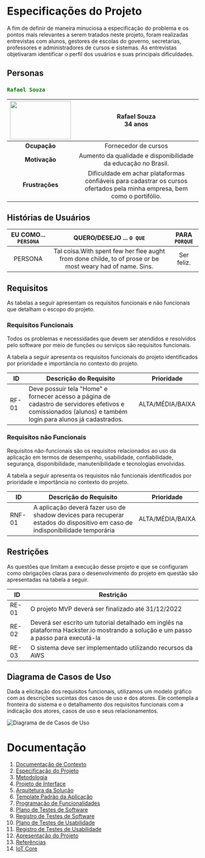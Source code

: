 
# Especificações do Projeto

A fim de definir de maneira minuciosa a especificação do problema e os pontos mais relevantes a serem tratados neste projeto, foram realizadas entrevistas com alunos, gestores de escolas do governo, secretarias, professores e administradores de cursos e sistemas. As entrevistas objetivaram identificar o perfil dos usuários e suas principais dificuldades.


## Personas
 
### <span style="color:Green">**`Rafael Souza`**

|<img src="img.jpg" width="160" height="100">   | **Rafael Souza** <br> 34 anos   |
|:---------------------------------------:|:-------------------------------:|
|**Ocupação** | Fornecedor de cursos
|**Motivação** | Aumento da qualidade e disponibilidade da educação no Brasil.
|**Frustrações** | Dificuldade em achar plataformas confiáveis para cadastrar os cursos ofertados pela minha empresa, bem como o portifólio.|

## Histórias de Usuários

| EU COMO... `PERSONA`| QUERO/DESEJO ... `O QUE` |PARA `PORQUE`|
|:---------:|:------------:|:---------------:|
| PERSONA |	Tal coisa.With spent few her flee aught from done childe, to of prose or be most weary had of name. Sins. |	Ser feliz. |

## Requisitos

As tabelas a seguir apresentam os requisitos funcionais e não funcionais que detalham o escopo do projeto.

### Requisitos Funcionais

Todos os problemas e necessidades que devem ser atendidos e resolvidos pelo software por meio de funções ou serviços são requisitos funcionais. 

A tabela a seguir apresenta os requisitos funcionais do projeto identificados por prioridade e importância no contexto do projeto.

|ID    |Descrição do Requisito| Prioridade |
|------|----------------------|------------|
|RF-01|	Deve possuir tela "Home" e fornecer acesso a página de cadastro de servidores efetivos e comissionados (alunos) e também login para alunos já cadastrados.|ALTA/MÉDIA/BAIXA|


### Requisitos não Funcionais

Requisitos não-funcionais são os requisitos relacionados ao uso da aplicação em termos de desempenho, usabilidade, confiabilidade, segurança, disponibilidade, manutenibilidade e tecnologias envolvidas. 

A tabela a seguir apresenta os requisitos não funcionais identificados por prioridade e importância no contexto do projeto.

|ID  | Descrição do Requisito  |Prioridade |
|----|-------------------------|----|
|RNF-01| A aplicação deverá fazer uso de shadow devices para recuperar estados do dispositivo em caso de indisponibilidade temporária |ALTA/MÉDIA/BAIXA|


## Restrições

As questões que limitam a execução desse projeto e que se configuram como obrigações claras para o desenvolvimento do projeto em questão são apresentadas na tabela a seguir.

|ID| Restrição                                             |
|--|-------------------------------------------------------|
|RE-01|	O projeto MVP deverá ser finalizado até 31/12/2022|
|RE-02|	Deverá ser escrito um tutorial detalhado em inglês na plataforma Hackster.io mostrando a solução e um passo a passo para executá-la|
|RE-03|	O sistema deve ser implementado utilizando recursos da AWS|

## Diagrama de Casos de Uso

Dada a elicitação dos requisitos funcionais, utilizamos um modelo gráfico com as descrições sucintas dos casos de uso e dos atores. Ele contempla a fronteira do sistema e o detalhamento dos requisitos funcionais com a indicação dos atores, casos de uso e seus relacionamentos.

![Diagrama de de Casos de Uso](img/img.png)

# Documentação

<ol>
<li><a href="01-documentacao-de-contexto.md"> Documentação de Contexto</a></li>
<li><a href="02-especificacao-do-projeto.md"> Especificação do Projeto</a></li>
<li><a href="03-metodologia.md"> Metodologia</a></li>
<li><a href="04-projeto-de-interface.md"> Projeto de Interface</a></li>
<li><a href="05-arquitetura-da-solucao.md"> Arquitetura da Solução</a></li>
<li><a href="06-template-padrao-da-aplicacao.md"> Template Padrão da Aplicação</a></li>
<li><a href="07-programacao-de-funcionalidades.md"> Programação de Funcionalidades</a></li>
<li><a href="08-plano-de-testes-de-software.md"> Plano de Testes de Software</a></li>
<li><a href="09-registro-de-testes-de-software.md"> Registro de Testes de Software</a></li>
<li><a href="10-plano-de-testes-de-usabilidade.md"> Plano de Testes de Usabilidade</a></li>
<li><a href="11-registro-de-testes-de-usabilidade.md"> Registro de Testes de Usabilidade</a></li>
<li><a href="12-apresentacao-do-projeto.md"> Apresentação do Projeto</a></li>
<li><a href="13-referencias.md"> Referências</a></li>
<li><a href="iot-core.md">IoT Core</a></li>
</ol>